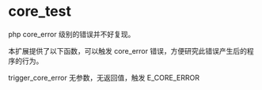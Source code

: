 # core_test
php core_error 级别的错误并不好复现。

本扩展提供了以下函数，可以触发 core_error 错误，方便研究此错误产生后的程序的行为。

trigger_core_error  无参数，无返回值，触发 E_CORE_ERROR 
